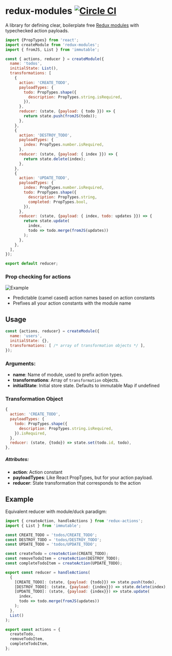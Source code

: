 # redux-modules [![Circle CI](https://circleci.com/gh/mboperator/redux-modules/tree/master.svg?style=svg)](https://circleci.com/gh/mboperator/redux-modules/tree/master)

A library for defining clear, boilerplate free [Redux modules](https://github.com/erikras/ducks-modular-redux) with typechecked action payloads.

```js
import {PropTypes} from 'react';
import createModule from 'redux-modules';
import { fromJS, List } from 'immutable';

const { actions, reducer } = createModule({
  name: 'todos',
  initialState: List(),
  transformations: [
    {
      action: 'CREATE_TODO',
      payloadTypes: {
        todo: PropTypes.shape({
          description: PropTypes.string.isRequired,
        }),
      },
      reducer: (state, {payload: { todo }}) => {
        return state.push(fromJS(todo));
      },
    },
    {
      action: 'DESTROY_TODO',
      payloadTypes: {
        index: PropTypes.number.isRequired,
      },
      reducer: (state, {payload: { index }}) => {
        return state.delete(index);
      },
    },
    {
      action: 'UPDATE_TODO',
      payloadTypes: {
        index: PropTypes.number.isRequired,
        todo: PropTypes.shape({
          description: PropTypes.string,
          completed: PropTypes.bool,
        }),
      },
      reducer: (state, {payload: { index, todo: updates }}) => {
        return state.update(
          index,
          todo => todo.merge(fromJS(updates))
        );
      },
    },
  ],
});

export default reducer;

```

### Prop checking for actions
![Example](https://raw.githubusercontent.com/mboperator/redux-modules/master/examples/screenshots/payloadTypes.png "redux-modules")
- Predictable (camel cased) action names based on action constants
- Prefixes all your action constants with the module name

## Usage
```js
const {actions, reducer} = createModule({
  name: 'users',
  initialState: {},
  transformations: [ /* array of transformation objects */ ],
});
```
### Arguments:
- **name**: Name of module, used to prefix action types.
- **transformations**: Array of `transformation` objects.
- **initialState**: Initial store state. Defaults to immutable Map if undefined

### Transformation Object
```js
{
  action: 'CREATE_TODO',
  payloadTypes: {
    todo: PropTypes.shape({
      description: PropTypes.string.isRequired,
    }).isRequired,
  },
  reducer: (state, {todo}) => state.set(todo.id, todo),
},
```
##### Attributes:
- **action**: Action constant
- **payloadTypes**: Like React PropTypes, but for your action payload.
- **reducer**: State transformation that corresponds to the action

## Example


Equivalent reducer with module/duck paradigm:
```js
import { createAction, handleActions } from 'redux-actions';
import { List } from 'immutable';

const CREATE_TODO = 'todos/CREATE_TODO';
const DESTROY_TODO = 'todos/DESTROY_TODO';
const UPDATE_TODO = 'todos/UPDATE_TODO';

const createTodo = createAction(CREATE_TODO);
const removeTodoItem = createAction(DESTROY_TODO);
const completeTodoItem = createAction(UPDATE_TODO);

export const reducer = handleActions(
  {
    [CREATE_TODO]: (state, {payload: {todo}}) => state.push(todo),
    [DESTROY_TODO]: (state, {payload: {index}}) => state.delete(index),
    [UPDATE_TODO]: (state, {payload: {index}}) => state.update(
      index,
      todo => todo.merge(fromJS(updates))
    );
  },
  List()
);

export const actions = {
  createTodo,
  removeTodoItem,
  completeTodoItem,
};
```
